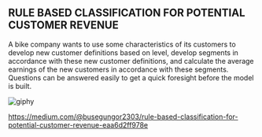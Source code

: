  ## RULE BASED CLASSIFICATION FOR POTENTIAL CUSTOMER REVENUE


A bike company wants to use some characteristics of its customers to develop new customer definitions based on level, develop segments in accordance with these new customer definitions, and calculate the average earnings of the new customers in accordance with these segments. Questions can be answered easily to get a quick foresight before the model is built. 


![giphy](https://user-images.githubusercontent.com/64617036/227394423-f435b4d1-dedc-4b7c-bd29-c61357d15cf6.gif)


https://medium.com/@busegungor2303/rule-based-classification-for-potential-customer-revenue-eaa6d2ff978e
